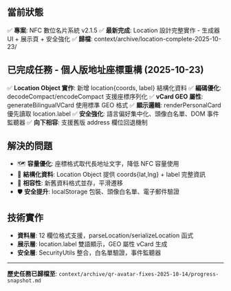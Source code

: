 ## 當前狀態
✅ **專案**: NFC 數位名片系統 v2.1.5
✅ **最新完成**: Location 設計完整實作 - 生成器 UI + 展示頁 + 安全強化
✅ **歸檔**: context/archive/location-complete-2025-10-23/

## 已完成任務 - 個人版地址座標重構 (2025-10-23)
✅ **Location Object 實作**: 新增 location{coords, label} 結構化資料
✅ **編碼優化**: decodeCompact/encodeCompact 支援座標序列化
✅ **vCard GEO 屬性**: generateBilingualVCard 使用標準 GEO 格式
✅ **顯示邏輯**: renderPersonalCard 優先讀取 location.label
✅ **安全強化**: 語言偏好集中化、頭像白名單、DOM 事件監聽器
✅ **向下相容**: 支援舊版 address 欄位回退機制

## 解決的問題
- 🗺️ **容量優化**: 座標格式取代長地址文字，降低 NFC 容量使用
- 📍 **結構化資料**: Location Object 提供 coords{lat,lng} + label 完整資訊
- 🔄 **相容性**: 新舊資料格式並存，平滑遷移
- 🛡️ **安全提升**: localStorage 包裝、頭像白名單、電子郵件驗證

## 技術實作
- **資料層**: 12 欄位格式支援，parseLocation/serializeLocation 函式
- **展示層**: location.label 雙語顯示，GEO 屬性 vCard 生成
- **安全層**: SecurityUtils 整合，白名單驗證，事件監聽器

---
**歷史任務已歸檔至**: `context/archive/qr-avatar-fixes-2025-10-14/progress-snapshot.md`
